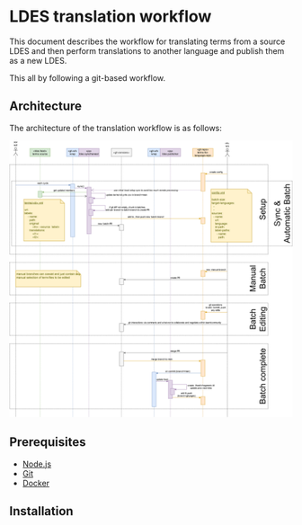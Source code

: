# LDES translation workflow

This document describes the workflow for translating terms from a source LDES and then perform translations to another language and publish them as a new LDES.

This all by following a git-based workflow.

## Architecture

The architecture of the translation workflow is as follows:

![Architecture](./translation_workflow_LDES-ldes_base_translation_wf_with_details.drawio.svg)

## Prerequisites

- [Node.js](https://nodejs.org/en/)
- [Git](https://git-scm.com/)
- [Docker](https://www.docker.com/)

## Installation
